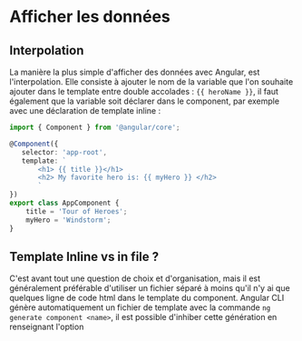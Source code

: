 # Afficher les données
## Interpolation
La manière la plus simple d'afficher des données avec Angular, est l'interpolation. Elle consiste à ajouter le nom de la variable que l'on souhaite ajouter dans le template entre double accolades : ```{{ heroName }}```, il faut également que la variable soit déclarer dans le component, par exemple avec une déclaration de template inline :
```ts
import { Component } from '@angular/core';

@Component({
   selector: 'app-root',
   template: `
	   <h1> {{ title }}</h1>
	   <h2> My favorite hero is: {{ myHero }} </h2>
	   `
})
export class AppComponent {
    title = 'Tour of Heroes';
    myHero = 'Windstorm';
}
```

## Template Inline vs in file ?

C'est avant tout une question de choix et d'organisation, mais il est généralement préférable d'utiliser un fichier séparé à moins qu'il n'y ai que quelques ligne de code html dans le template du component. Angular CLI génère automatiquement un fichier de template avec la commande ```ng generate component <name>```, il est possible d'inhiber cette génération en renseignant l'option 

<!--stackedit_data:
eyJoaXN0b3J5IjpbLTE5MTMzODIxMDldfQ==
-->